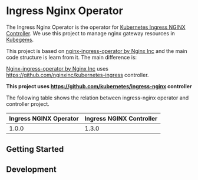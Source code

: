 # Ingress Nginx Operator

The Ingress Nginx Operator is the operator for [Kubernetes Ingress NGINX Controller](https://github.com/kubernetes/ingress-nginx). 
We use this project to manage nginx gateway resources in [Kubegems](https://github.com/kubegems/kubegems).

This project is based on [nginx-ingress-operator by Nginx Inc](https://github.com/nginxinc/nginx-ingress-operator) and the main code structure is learn from it. The main difference is:

[Nginx-ingress-operator by Nginx Inc](https://github.com/nginxinc/nginx-ingress-operator) uses https://github.com/nginxinc/kubernetes-ingress controller.

**This project uses https://github.com/kubernetes/ingress-nginx controller**

The following table shows the relation between ingress-nginx operator and controller project.

| Ingress NGINX Operator | Ingress NGINX Controller |
| ---------------------- | ------------------------ |
| 1.0.0                  | 1.3.0                    |

## Getting Started

## Development